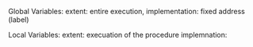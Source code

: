 


Global Variables:
extent: entire execution,
implementation: fixed address (label)

Local Variables:
extent: execuation of the procedure
implemnation: 



